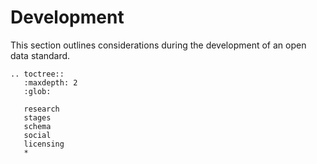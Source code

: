 # Development



This section outlines considerations during the development of an open data standard. 


```eval_rst
.. toctree::
   :maxdepth: 2
   :glob:

   research
   stages
   schema
   social
   licensing
   *


```


